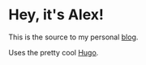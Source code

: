 Hey, it's Alex!
==============

This is the source to my personal [blog](http://heyitsalex.net).

Uses the pretty cool [Hugo](http://hugo.spf13.com/).
